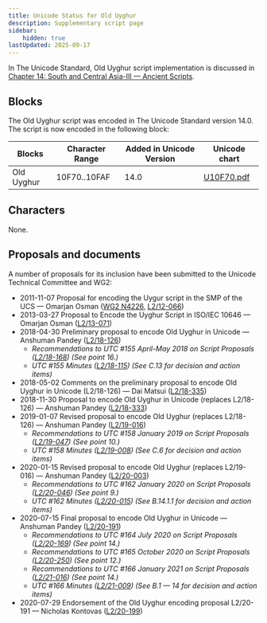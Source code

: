 ```yaml
---
title: Unicode Status for Old Uyghur
description: Supplementary script page
sidebar:
    hidden: true
lastUpdated: 2025-09-17
---
```


In The Unicode Standard, Old Uyghur script implementation is discussed in [Chapter 14: South and Central Asia-III — Ancient Scripts](https://www.unicode.org/versions/latest/core-spec/chapter-14/#G58161).

## Blocks

The Old Uyghur script was encoded in The Unicode Standard version 14.0. The script is now encoded in the following block:

| Blocks | Character Range | Added in Unicode Version | Unicode chart |
| ------ | --------------- | ------------------------ | ------------- |
| Old Uyghur  | 10F70..10FAF | 14.0 | [U10F70.pdf](http://www.unicode.org/charts/PDF/U10F70.pdf) |

## Characters

None.

## Proposals and documents

A number of proposals for its inclusion have been submitted to the Unicode Technical Committee and WG2:
- 2011-11-07 Proposal for encoding the Uygur script in the SMP of the UCS — Omarjan Osman ([WG2 N4226](https://www.unicode.org/wg2/docs/n4226.pdf), [L2/12-066](http://www.unicode.org/cgi-bin/GetMatchingDocs.pl?L2/12-066))
- 2013-03-27 Proposal to Encode the Uyghur Script in ISO/IEC 10646 — Omarjan Osman ([L2/13-071](http://www.unicode.org/cgi-bin/GetMatchingDocs.pl?L2/13-071))
- 2018-04-30 Preliminary proposal to encode Old Uyghur in Unicode — Anshuman Pandey ([L2/18-126](http://www.unicode.org/cgi-bin/GetMatchingDocs.pl?L2/18-126))
  - _Recommendations to UTC #155 April-May 2018 on Script Proposals ([L2/18-168](http://www.unicode.org/L2/L2018/18168-script-rec.pdf)) (See point 16.)_
  - _UTC #155 Minutes ([L2/18-115](http://www.unicode.org/L2/L2018/18115.htm)) (See C.13 for decision and action items)_
- 2018-05-02 Comments on the preliminary proposal to encode Old Uyghur in Unicode (L2/18-126) — Dai Matsui ([L2/18-335](http://www.unicode.org/cgi-bin/GetMatchingDocs.pl?L2/18-335))
- 2018-11-30 Proposal to encode Old Uyghur in Unicode (replaces L2/18-126) — Anshuman Pandey ([L2/18-333](http://www.unicode.org/cgi-bin/GetMatchingDocs.pl?L2/18-333))
- 2019-01-07 Revised proposal to encode Old Uyghur (replaces L2/18-126) — Anshuman Pandey ([L2/19-016](http://www.unicode.org/cgi-bin/GetMatchingDocs.pl?L2/19-016))
  - _Recommendations to UTC #158 January 2019 on Script Proposals ([L2/19-047](https://www.unicode.org/L2/L2019/19047-script-adhoc-recs.pdf)) (See point 10.)_
  - _UTC #158 Minutes ([L2/19-008](https://www.unicode.org/L2/L2019/19008.htm)) (See C.6 for decision and action items)_
- 2020-01-15 Revised proposal to encode Old Uyghur (replaces L2/19-016) — Anshuman Pandey ([L2/20-003](http://www.unicode.org/cgi-bin/GetMatchingDocs.pl?L2/20-003))
  - _Recommendations to UTC #162 January 2020 on Script Proposals ([L2/20-046](http://www.unicode.org/L2/L2020/20046-script-adhoc-rept.pdf)) (See point 9.)_
  - _UTC #162 Minutes ([L2/20-015](http://www.unicode.org/L2/L2020/20015.htm)) (See B.14.1.1 for decision and action items)_
- 2020-07-15 Final proposal to encode Old Uyghur in Unicode — Anshuman Pandey ([L2/20-191](http://www.unicode.org/cgi-bin/GetMatchingDocs.pl?L2/20-191))
  - _Recommendations to UTC #164 July 2020 on Script Proposals ([L2/20-169](https://www.unicode.org/L2/L2020/20169-script-adhoc-rept.pdf)) (See point 14.)_
  - _Recommendations to UTC #165 October 2020 on Script Proposals ([L2/20-250](http://www.unicode.org/L2/L2020/20250-script-adhoc-rept.pdf)) (See point 12.)_
  - _Recommendations to UTC #166 January 2021 on Script Proposals ([L2/21-016](https://www.unicode.org/L2/L2021/21016r-script-adhoc-rept.pdf)) (See point 14.)_
  - _UTC #166 Minutes ([L2/21-009](https://www.unicode.org/L2/L2021/21009.htm)) (See B.1 — 14 for decision and action items)_
- 2020-07-29 Endorsement of the Old Uyghur encoding proposal L2/20-191 — Nicholas Kontovas ([L2/20-199](http://www.unicode.org/cgi-bin/GetMatchingDocs.pl?L2/20-199))
